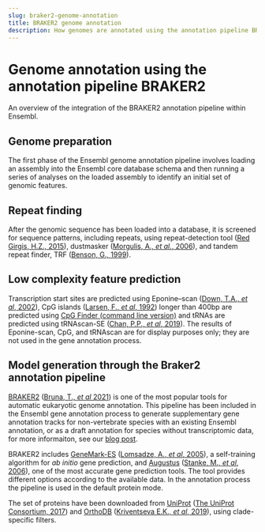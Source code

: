 ```yaml
---
slug: braker2-genome-annotation
title: BRAKER2 genome annotation
description: How genomes are annotated using the annotation pipeline BRAKER2 by Ensembl.
---
```

# Genome annotation using the annotation pipeline BRAKER2
An overview of the integration of the BRAKER2 annotation pipeline within Ensembl.

## Genome preparation
The first phase of the Ensembl genome annotation pipeline involves loading an assembly into the Ensembl core database schema and then running a series of analyses on the loaded assembly to identify an initial set of genomic features.

## Repeat finding
After the genomic sequence has been loaded into a database, it is screened for sequence patterns, including repeats, using repeat-detection tool ([Red Girgis, H.Z., 2015](https://bmcbioinformatics.biomedcentral.com/articles/10.1186/s12859-015-0654-5)), dustmasker ([Morgulis, A., _et al._, 2006](https://www.liebertpub.com/doi/10.1089/cmb.2006.13.1028)), and tandem repeat finder, TRF ([Benson, G., 1999](https://academic.oup.com/nar/article/27/2/573/1061099?login=true)).

## Low complexity feature prediction
Transcription start sites are predicted using Eponine–scan ([Down, T.A., _et al_, 2002](https://genome.cshlp.org/content/12/3/458)), CpG islands ([Larsen, F., _et al_, 1992](https://www.sciencedirect.com/science/article/abs/pii/088875439290024M?via%3Dihub)) longer than 400bp are predicted using [CpG Finder (command line version)](https://genome-source.gi.ucsc.edu/gitlist/kent.git/tree/master/src/utils/cpgIslandExt/) and tRNAs are predicted using tRNAscan-SE ([Chan, P.P., _et al_, 2019](https://link.springer.com/protocol/10.1007/978-1-4939-9173-0_1)). The results of Eponine-scan, CpG, and tRNAscan are for display purposes only; they are not used in the gene annotation process.

## Model generation through the Braker2 annotation pipeline
[BRAKER2](https://github.com/Gaius-Augustus/BRAKER) ([Bruna, T., _et al_ 2021](https://www.ncbi.nlm.nih.gov/pmc/articles/PMC7787252/)) is one of the most popular tools for automatic eukaryotic genome annotation. This pipeline has been included in the Ensembl gene annotation process to generate supplementary gene annotation tracks for non-vertebrate species with an existing Ensembl annotation, or as a draft annotation for species without transcriptomic data, for more informaiton, see our [blog post](https://www.ensembl.info/2022/05/24/rapid-release-33-contains-species-annotated-via-braker2/).

BRAKER2 includes [GeneMark-ES](https://genemark.bme.gatech.edu/) ([Lomsadze, A., _et al_, 2005](https://academic.oup.com/nar/article/33/20/6494/1082033?login=true)), a self-training algorithm for _ab initio_ gene prediction, and [Augustus](https://bioinf.uni-greifswald.de/augustus/) ([Stanke, M., _et al_, 2006](https://www.ncbi.nlm.nih.gov/pmc/articles/PMC1538822/)), one of the most accurate gene prediction tools. The tool provides different options according to the available data. In the annotation process the pipeline is used in the default protein mode.

The set of proteins have been downloaded from [UniProt](https://www.uniprot.org/) ([The UniProt Consortium, 2017](https://academic.oup.com/nar/article/45/D1/D158/2605721?login=true)) and [OrthoDB](https://www.orthodb.org/) ([Kriventseva E.K., _et al_, 2019](https://academic.oup.com/nar/article/47/D1/D807/5160989?login=true)), using clade-specific filters.